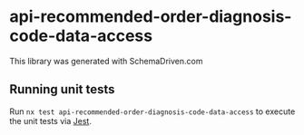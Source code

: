 
# api-recommended-order-diagnosis-code-data-access

This library was generated with SchemaDriven.com

## Running unit tests

Run `nx test api-recommended-order-diagnosis-code-data-access` to execute the unit tests via [Jest](https://jestjs.io).

